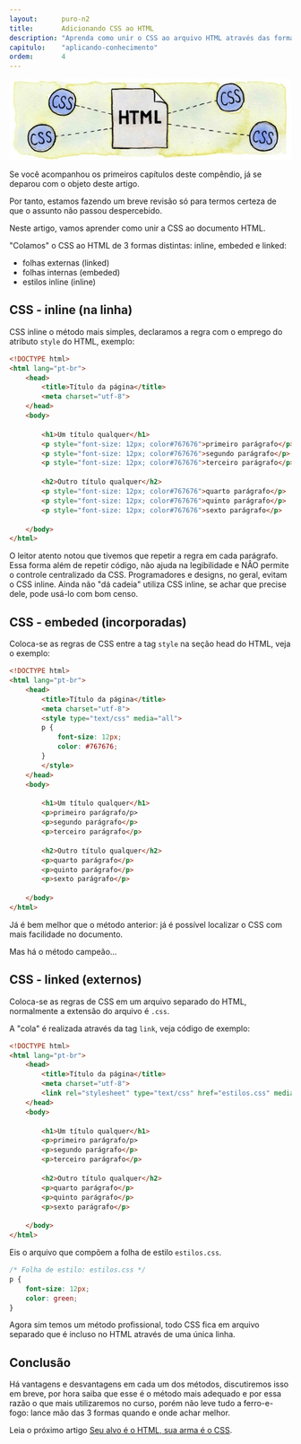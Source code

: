 ```yaml
---
layout:      puro-n2
title:       Adicionando CSS ao HTML
description: "Aprenda como unir o CSS ao arquivo HTML através das formas: in line, embeded e linked."
capitulo:    "aplicando-conhecimento"
ordem:       4
---
```


![](unindo-css-ao-html.jpg)

Se você acompanhou os primeiros capítulos deste compêndio, já se deparou com o objeto deste artigo.

Por tanto, estamos fazendo um breve revisão só para termos certeza de que o assunto não passou despercebido.

Neste artigo, vamos aprender como unir a CSS ao documento HTML.

"Colamos" o CSS ao HTML de 3 formas distintas: inline, embeded e linked:

+ folhas externas (linked)
+ folhas internas (embeded)
+ estilos inline  (inline)



## CSS - inline (na linha)

CSS inline o método mais simples, declaramos a regra com o emprego do atributo `style` do HTML, exemplo:

```html
<!DOCTYPE html>
<html lang="pt-br">
    <head>
        <title>Título da página</title>
        <meta charset="utf-8">
    </head>
    <body>

        <h1>Um título qualquer</h1>
        <p style="font-size: 12px; color#767676">primeiro parágrafo</p>
        <p style="font-size: 12px; color#767676">segundo parágrafo</p>
        <p style="font-size: 12px; color#767676">terceiro parágrafo</p>

        <h2>Outro título qualquer</h2>
        <p style="font-size: 12px; color#767676">quarto parágrafo</p>
        <p style="font-size: 12px; color#767676">quinto parágrafo</p>
        <p style="font-size: 12px; color#767676">sexto parágrafo</p>

    </body>
</html>
```

O leitor atento notou que tivemos que repetir a regra em cada parágrafo. Essa forma além de repetir código, não ajuda na
legibilidade e NÂO permite o controle centralizado da CSS. Programadores e designs, no geral, evitam o CSS inline. Ainda
não "dá cadeia" utiliza CSS inline, se achar que precise dele, pode usá-lo com bom censo.



## CSS - embeded (incorporadas)

Coloca-se as regras de CSS entre a tag `style` na seção head do HTML, veja o exemplo:

```html
<!DOCTYPE html>
<html lang="pt-br">
    <head>
        <title>Título da página</title>
        <meta charset="utf-8">
        <style type="text/css" media="all">
        p {
            font-size: 12px;
            color: #767676;
        }
        </style>
    </head>
    <body>

        <h1>Um título qualquer</h1>
        <p>primeiro parágrafo/p>
        <p>segundo parágrafo</p>
        <p>terceiro parágrafo</p>

        <h2>Outro título qualquer</h2>
        <p>quarto parágrafo</p>
        <p>quinto parágrafo</p>
        <p>sexto parágrafo</p>

    </body>
</html>
```

Já é bem melhor que o método anterior: já é possível localizar o CSS com mais facilidade no documento.

Mas há o método campeão...



## CSS - linked (externos)

Coloca-se as regras de CSS em um arquivo separado do HTML, normalmente a extensão do arquivo é `.css`.

A "cola" é realizada através da tag `link`, veja código de exemplo:

```html
<!DOCTYPE html>
<html lang="pt-br">
    <head>
        <title>Título da página</title>
        <meta charset="utf-8">
        <link rel="stylesheet" type="text/css" href="estilos.css" media="all" />
    </head>
    <body>

        <h1>Um título qualquer</h1>
        <p>primeiro parágrafo/p>
        <p>segundo parágrafo</p>
        <p>terceiro parágrafo</p>

        <h2>Outro título qualquer</h2>
        <p>quarto parágrafo</p>
        <p>quinto parágrafo</p>
        <p>sexto parágrafo</p>

    </body>
</html>
```

Eis o arquivo que compõem a folha de estilo `estilos.css`.

```css
/* Folha de estilo: estilos.css */
p {
    font-size: 12px;
    color: green;
}
```


Agora sim temos um método profissional, todo CSS fica em arquivo separado que é incluso no HTML através de uma única linha.


## Conclusão

Há vantagens e desvantagens em cada um dos métodos, discutiremos isso em breve, por hora saiba que esse é o método mais
adequado e por essa razão o que mais utilizaremos no curso, porém não leve tudo a ferro-e-fogo: lance mão das 3 formas 
quando e onde achar melhor.

Leia o próximo artigo [Seu alvo é o HTML, sua arma é o CSS](../seu-alvo-e-o-html-sua-arma-e-o-css/).


